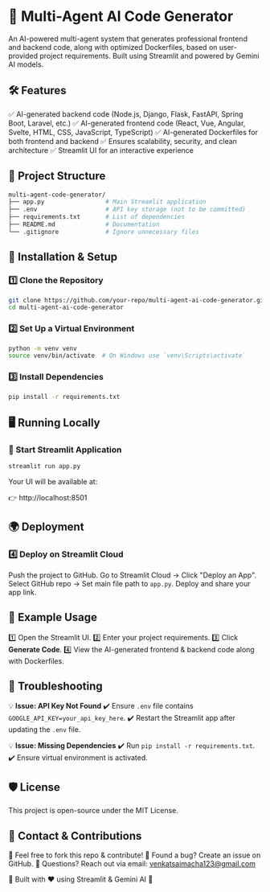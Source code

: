 # 🚀 Multi-Agent AI Code Generator

An AI-powered multi-agent system that generates professional frontend and backend code, along with optimized Dockerfiles, based on user-provided project requirements. Built using Streamlit and powered by Gemini AI models.


## 🛠️ Features

✅ AI-generated backend code (Node.js, Django, Flask, FastAPI, Spring Boot, Laravel, etc.)
✅ AI-generated frontend code (React, Vue, Angular, Svelte, HTML, CSS, JavaScript, TypeScript)
✅ AI-generated Dockerfiles for both frontend and backend
✅ Ensures scalability, security, and clean architecture
✅ Streamlit UI for an interactive experience

## 📂 Project Structure

```bash
multi-agent-code-generator/
├── app.py                 # Main Streamlit application
├── .env                   # API key storage (not to be committed)
├── requirements.txt       # List of dependencies
├── README.md              # Documentation
└── .gitignore             # Ignore unnecessary files
```

## 🚀 Installation & Setup

### 1️⃣ Clone the Repository

```bash
git clone https://github.com/your-repo/multi-agent-ai-code-generator.git
cd multi-agent-ai-code-generator
```

### 2️⃣ Set Up a Virtual Environment

```bash
python -m venv venv
source venv/bin/activate  # On Windows use `venv\Scripts\activate`
```

### 3️⃣ Install Dependencies

```bash
pip install -r requirements.txt
```

## 🖥️ Running Locally

### 🔹 Start Streamlit Application

```bash
streamlit run app.py
```

Your UI will be available at:

👉 http://localhost:8501

## 🌍 Deployment

### 4️⃣ Deploy on Streamlit Cloud

Push the project to GitHub.
Go to Streamlit Cloud → Click "Deploy an App".
Select GitHub repo → Set main file path to `app.py`.
Deploy and share your app link.

## 📌 Example Usage

1️⃣ Open the Streamlit UI.
2️⃣ Enter your project requirements.
3️⃣ Click **Generate Code**.
4️⃣ View the AI-generated frontend & backend code along with Dockerfiles.

## 🔧 Troubleshooting

💡 **Issue: API Key Not Found**
✔️ Ensure `.env` file contains `GOOGLE_API_KEY=your_api_key_here`.
✔️ Restart the Streamlit app after updating the `.env` file.

💡 **Issue: Missing Dependencies**
✔️ Run `pip install -r requirements.txt`.
✔️ Ensure virtual environment is activated.

## 🛡️ License

This project is open-source under the MIT License.

## 📩 Contact & Contributions

🔹 Feel free to fork this repo & contribute!
🔹 Found a bug? Create an issue on GitHub.
🔹 Questions? Reach out via email: venkatsaimacha123@gmail.com

🚀 Built with ❤️ using Streamlit & Gemini AI 🚀

